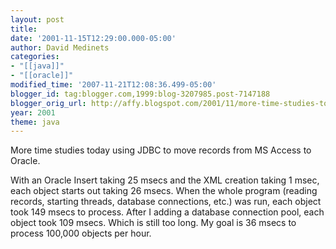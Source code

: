 ```yaml
---
layout: post
title:
date: '2001-11-15T12:29:00.000-05:00'
author: David Medinets
categories:
- "[[java]]"
- "[[oracle]]"
modified_time: '2007-11-21T12:08:36.499-05:00'
blogger_id: tag:blogger.com,1999:blog-3207985.post-7147188
blogger_orig_url: http://affy.blogspot.com/2001/11/more-time-studies-today-using-jdbc-to.md
year: 2001
theme: java
---
```


More time studies today using JDBC to move records from MS Access to Oracle.


With an Oracle Insert taking 25 msecs and the XML creation taking 1 msec, each object starts out taking 26 msecs. When
the whole program (reading records, starting threads, database connections, etc.) was run, each object took 149 msecs to
process. After I adding a database connection pool, each object took 109 msecs. Which is still too long. My goal is 36
msecs to process 100,000 objects per hour.